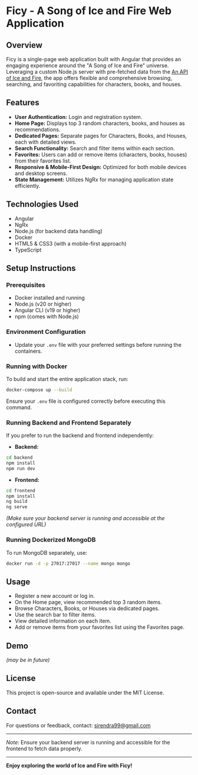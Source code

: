 # Ficy - A Song of Ice and Fire Web Application

## Overview

Ficy is a single-page web application built with Angular that provides an engaging experience around the "A Song of Ice and Fire" universe. Leveraging a custom Node.js server with pre-fetched data from the [An API of Ice and Fire](https://anapioficeandfire.com), the app offers flexible and comprehensive browsing, searching, and favoriting capabilities for characters, books, and houses.

## Features

- **User Authentication:** Login and registration system.
- **Home Page:** Displays top 3 random characters, books, and houses as recommendations.
- **Dedicated Pages:** Separate pages for Characters, Books, and Houses, each with detailed views.
- **Search Functionality:** Search and filter items within each section.
- **Favorites:** Users can add or remove items (characters, books, houses) from their favorites list.
- **Responsive & Mobile-First Design:** Optimized for both mobile devices and desktop screens.
- **State Management:** Utilizes NgRx for managing application state efficiently.

## Technologies Used

- Angular
- NgRx
- Node.js (for backend data handling)
- Docker
- HTML5 & CSS3 (with a mobile-first approach)
- TypeScript

## Setup Instructions

### Prerequisites

- Docker installed and running
- Node.js (v20 or higher)
- Angular CLI (v19 or higher)
- npm (comes with Node.js)

### Environment Configuration

- Update your `.env` file with your preferred settings before running the containers.

### Running with Docker

To build and start the entire application stack, run:

```bash
docker-compose up --build
```

Ensure your `.env` file is configured correctly before executing this command.

### Running Backend and Frontend Separately

If you prefer to run the backend and frontend independently:

- **Backend:**

```bash
cd backend
npm install
npm run dev
```

- **Frontend:**

```bash
cd frontend
npm install
ng build
ng serve
```

_(Make sure your backend server is running and accessible at the configured URL)_

### Running Dockerized MongoDB

To run MongoDB separately, use:

```bash
docker run -d -p 27017:27017 --name mongo mongo
```

## Usage

- Register a new account or log in.
- On the Home page, view recommended top 3 random items.
- Browse Characters, Books, or Houses via dedicated pages.
- Use the search bar to filter items.
- View detailed information on each item.
- Add or remove items from your favorites list using the Favorites page.

## Demo

_(may be in future)_

## License

This project is open-source and available under the MIT License.

## Contact

For questions or feedback, contact: sirendra99@gmail.com

---

_Note:_ Ensure your backend server is running and accessible for the frontend to fetch data properly.

---

**Enjoy exploring the world of Ice and Fire with Ficy!**
